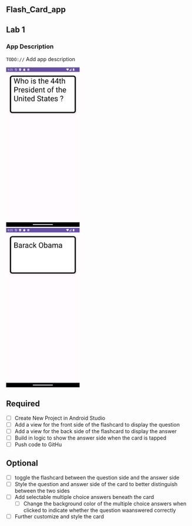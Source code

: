 ## Flash_Card_app



## Lab 1

### App Description
`TODO://` Add app description



<img src="https://github.com/wdolcine/Flash_cardApp/blob/main/Screenshot_20240311_212540.png" width=200><br>
<img src="https://github.com/wdolcine/Flash_cardApp/blob/main/Screenshot_20240311_212600.png" width=200><br>



## Required
- [ ] Create New Project in Android Studio
- [ ] Add a view for the front side of the flashcard to display the question
- [ ] Add a view for the back side of the flashcard to display the answer
- [ ] Build in logic to show the answer side when the card is tapped
- [ ] Push code to GitHu
## Optional
- [ ] toggle the flashcard between the question side and the answer side
- [ ] Style the question and answer side of the card to better distinguish between the two sides
- [ ] Add selectable multiple choice answers beneath the card
   - [ ] Change the background color of the multiple choice answers when clicked to indicate whether the question waanswered correctly
- [ ] Further customize and style the card
